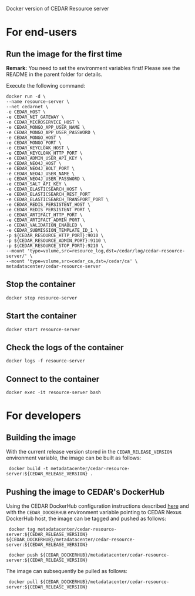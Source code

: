 Docker version of CEDAR Resource server

# For end-users

## Run the image for the first time

**Remark:** You need to set the environment variables first! Please see the README in the parent folder for details.

Execute the following command:

````
docker run -d \
--name resource-server \
--net cedarnet \
-e CEDAR_HOST \
-e CEDAR_NET_GATEWAY \
-e CEDAR_MICROSERVICE_HOST \
-e CEDAR_MONGO_APP_USER_NAME \
-e CEDAR_MONGO_APP_USER_PASSWORD \
-e CEDAR_MONGO_HOST \
-e CEDAR_MONGO_PORT \
-e CEDAR_KEYCLOAK_HOST \
-e CEDAR_KEYCLOAK_HTTP_PORT \
-e CEDAR_ADMIN_USER_API_KEY \
-e CEDAR_NEO4J_HOST \
-e CEDAR_NEO4J_BOLT_PORT \
-e CEDAR_NEO4J_USER_NAME \
-e CEDAR_NEO4J_USER_PASSWORD \
-e CEDAR_SALT_API_KEY \
-e CEDAR_ELASTICSEARCH_HOST \
-e CEDAR_ELASTICSEARCH_REST_PORT
-e CEDAR_ELASTICSEARCH_TRANSPORT_PORT \
-e CEDAR_REDIS_PERSISTENT_HOST \
-e CEDAR_REDIS_PERSISTENT_PORT \
-e CEDAR_ARTIFACT_HTTP_PORT \
-e CEDAR_ARTIFACT_ADMIN_PORT \
-e CEDAR_VALIDATION_ENABLED \
-e CEDAR_SUBMISSION_TEMPLATE_ID_1 \
-p ${CEDAR_RESOURCE_HTTP_PORT}:9010 \
-p ${CEDAR_RESOURCE_ADMIN_PORT}:9110 \
-p ${CEDAR_RESOURCE_STOP_PORT}:9210 \
--mount 'type=volume,src=resource_log,dst=/cedar/log/cedar-resource-server/' \
--mount 'type=volume,src=cedar_ca,dst=/cedar/ca' \
metadatacenter/cedar-resource-server
````

## Stop the container

    docker stop resource-server

## Start the container

    docker start resource-server

## Check the logs of the container

    docker logs -f resource-server

## Connect to the container

    docker exec -it resource-server bash

# For developers

## Building the image

With the current release version stored in the `CEDAR_RELEASE_VERSION` environment variable, the image can be built as follows:

     docker build -t metadatacenter/cedar-resource-server:${CEDAR_RELEASE_VERSION} .

## Pushing the image to CEDAR's DockerHub

Using the CEDAR DockerHub configuration instructions described [here](https://github.com/metadatacenter/cedar-conf/wiki/Configuring-Docker-to-use-the-CEDAR-Nexus-DockerHub) and with the `CEDAR_DOCKERHUB` environment variable pointing to CEDAR Nexus DockerHub host, the image can be tagged and pushed as follows:

     docker tag metadatacenter/cedar-resource-server:${CEDAR_RELEASE_VERSION} ${CEDAR_DOCKERHUB}/metadatacenter/cedar-resource-server:${CEDAR_RELEASE_VERSION}

     docker push ${CEDAR_DOCKERHUB}/metadatacenter/cedar-resource-server:${CEDAR_RELEASE_VERSION}

The image can subsequently be pulled as follows:

     docker pull ${CEDAR_DOCKERHUB}/metadatacenter/cedar-resource-server:${CEDAR_RELEASE_VERSION}
